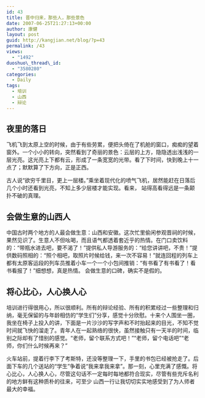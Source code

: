```yaml
---
id: 43
title: 晋中归来，那些人，那些景色
date: 2007-06-25T21:27:13+00:00
author: 康健
layout: post
guid: http://kangjian.net/blog/?p=43
permalink: /43
views:
  - "1492"
duoshuo\_thread\_id:
  - "3580280"
categories:
  - Daily
tags:
  - 培训
  - 山西
  - 辩论
---
```

## 夜里的落日

飞机飞到太原上空的时候，由于有些劳累，便把头倚在了机舱的窗口，痴痴的望着窗外。一个小小的转向，突然看到了奇丽的景色：云层的上方，隐隐透出浅浅的一层光亮。这光亮上下都有云，形成了一条宽宽的光带。看了下时间，快到晚上十一点了；默默算了下方向，正是正西。

古人说“欲穷千里目，更上一层楼。”乘坐着现代化的喷气飞机，居然能赶在日落后几个小时还看到光亮，不知上多少层楼才能实现。看来， 站得高看得远是一条颠扑不破的真理。

## 会做生意的山西人

中国古时两个地方的人最会做生意：山西和安徽。这次忙里偷闲参观晋祠的时候，果然见识了。生意人不但吆喝，而且语气都透着套近乎的热情。在门口卖饮料的：“带瓶水进去吧，要不渴了！”提供私人导游服务的：“给您讲讲吧，不贵！”提供数码照相的：“照个相吧，取照片时候给钱，来一次不容易！”就连回程的列车上都有太原客运段的列车员推着小车一个一个小包间推销：“有书看了有书看了！看书看报了！”细想想，真是热情。 会做生意的口碑，确实不是假的。

## 将心比心，人心换人心

培训进行得很用心，所以很顺利。所有的辩论经验、所有的积累经过一些整理和归纳，毫无保留的与年龄相仿的“学生们”分享，感觉十分欣慰。十来个人围坐一圈，我坐在椅子上投入的讲，下面是一片沙沙的写字声和不时抬起来的目光，不知不觉时间就飞快的溜走了。青年人在一起熟络的很快，虽然接触只有一天半的时间，临别之际却有了惜别的感觉。“老师，留个联系方式吧！”“老师，留个电话吧”“老师，你们什么时候再来？”

火车站前，提着行李下了考斯特，还没等整理一下，手里的书包已经被抢走了。后面下车的几个送站的“学生”争着说“我来拿我来拿”。那一刻，心里充满了感慨。将心比心，人心换人心，尽管这句话不一定每时每地都符合现实，尽管有些充斥名利的地方鲜有这种质朴的往来，可至少 山西一行让我切切实实地感受到了为人师者最大的幸福。